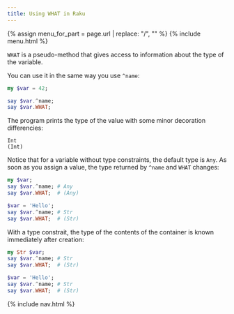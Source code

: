 ```yaml
---
title: Using WHAT in Raku
---
```


{% assign menu_for_part = page.url | replace: "/", "" %}
{% include menu.html %}

`WHAT` is a pseudo-method that gives access to information about the type of the variable.

You can use it in the same way you use `^name`:

```raku
my $var = 42;

say $var.^name;
say $var.WHAT;
```

The program prints the type of the value with some minor decoration differencies:

```
Int
(Int)
```

Notice that for a variable without type constraints, the default type is `Any`. As soon as you assign a value, the type returned by `^name` and `WHAT` changes:

```raku
my $var;
say $var.^name; # Any
say $var.WHAT;  # (Any)

$var = 'Hello';
say $var.^name; # Str
say $var.WHAT;  # (Str)
```

With a type constrait, the type of the contents of the container is known immediately after creation:

```raku
my Str $var;
say $var.^name; # Str
say $var.WHAT;  # (Str)

$var = 'Hello';
say $var.^name; # Str
say $var.WHAT;  # (Str)
```

{% include nav.html %}
